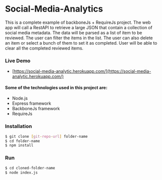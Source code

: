 # Social-Media-Analytics
This is a complete example of backboneJs + RequireJs project.
The web app will call a RestAPI to retrieve a large JSON that contain a collection of social media metadata. The data will be parsed as a list of item to be reviewed. The user can filter the items in the list. The user can also delete an item or select a bunch of them to set it as completed. User will be able to clear all the completed reviewed items.

### Live Demo
- [https://social-media-analytic.herokuapp.com/](https://social-media-analytic.herokuapp.com/)

#### Some of the technologies used in this project are:
  - Node.js
  - Express framework
  - BackboneJs framework
  - RequireJs

### Installation
```sh
$ git clone [git-repo-url] folder-name
$ cd folder-name
$ npm install
```

### Run
```sh
$ cd cloned-folder-name
$ node index.js
```
